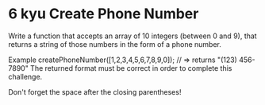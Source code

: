# 6 kyu Create Phone Number

Write a function that accepts an array of 10 integers (between 0 and 9), that returns a string of those numbers in the form of a phone number.

Example
createPhoneNumber([1,2,3,4,5,6,7,8,9,0]); // => returns "(123) 456-7890"
The returned format must be correct in order to complete this challenge.

Don't forget the space after the closing parentheses!

